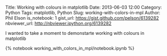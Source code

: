 Title: Working with colours in matplotlib
Date: 2013-06-03 12:00
Category: Python
Tags: matplotlib, Python
Slug: working-with-colors-in-mpl
Author: Phil Elson
is_notebook: 1
gist_url: https://gist.github.com/pelson/6139282
nbviewer_url: http://nbviewer.ipython.org/6139282

I wanted to take a moment to demonstarte working with colours in matplotlib

<!-- PELICAN_END_SUMMARY -->

{% notebook working_with_colors_in_mpl/notebook.ipynb %}



